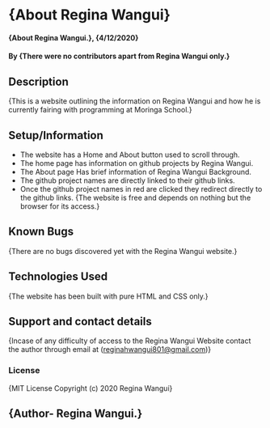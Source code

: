 # {About Regina Wangui}
#### {About Regina Wangui.}, {4/12/2020}
#### By **{There were no contributors apart from Regina Wangui only.}**
## Description
{This is a website outlining the information on Regina Wangui and how he is currently fairing with programming at Moringa School.}
## Setup/Information
* The website has a Home and About button used to scroll through.
* The home page has information on github projects by Regina Wangui.
* The About page Has brief information of Regina Wangui Background.
* The github project names are directly linked to their github links.
* Once the github project names in red are clicked they redirect directly to the github links.
{The website is free and depends on nothing but the browser for its access.}
## Known Bugs
{There are no bugs discovered yet with the Regina Wangui website.}
## Technologies Used
{The website has been built with pure HTML and CSS only.}
## Support and contact details
{Incase of any difficulty of access to the Regina Wangui Website contact the author through email at (reginahwangui801@gmail.com)}
### License
{MIT License
Copyright (c) 2020 Regina Wangui}
## {Author- Regina Wangui.}